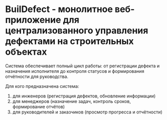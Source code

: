 # BuilDefect - монолитное веб-приложение для централизованного управления дефектами на строительных объектах

Система обеспечивает полный цикл работы: от регистрации дефекта и назначения исполнителя до контроля статусов и формирования отчётности для руководства.

Для кого предназначена система:
1) для инженеров (регистрация дефектов, обновление информации)
2) для менеджеров (назначение задач, контроль сроков, формирование отчётов)
3) для руководителей и заказчиков (просмотр прогресса и отчётности)